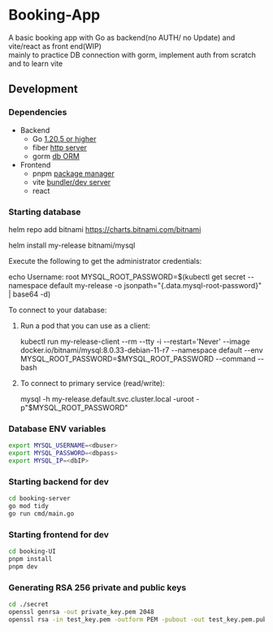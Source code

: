 # Booking-App
A basic booking app with Go as backend(no AUTH/ no Update) and vite/react as front end(WIP)  
mainly to practice DB connection with gorm, implement auth from scratch and to learn vite

## Development 

### Dependencies 
* Backend  
    * Go [1.20.5 or higher](https://go.dev/doc/)
    * fiber [http server](https://gofiber.io/)
    * gorm [db ORM](https://gorm.io/)  
* Frontend  
    * pnpm [package manager](https://pnpm.io/)
    * vite [bundler/dev server](https://vitejs.dev/guide/why.html)
    * react
### Starting database
helm repo add bitnami https://charts.bitnami.com/bitnami 

helm install my-release bitnami/mysql    

Execute the following to get the administrator credentials:
 
  echo Username: root
  MYSQL_ROOT_PASSWORD=$(kubectl get secret --namespace default my-release -o jsonpath="{.data.mysql-root-password}" | base64 -d)

To connect to your database:

  1. Run a pod that you can use as a client:

      kubectl run my-release-client --rm --tty -i --restart='Never' --image  docker.io/bitnami/mysql:8.0.33-debian-11-r7 --namespace default --env MYSQL_ROOT_PASSWORD=$MYSQL_ROOT_PASSWORD --command -- bash

  2. To connect to primary service (read/write):

      mysql -h my-release.default.svc.cluster.local -uroot -p"$MYSQL_ROOT_PASSWORD"
### Database ENV variables 
```bash
export MYSQL_USERNAME=<dbuser>
export MYSQL_PASSWORD=<dbpass>
export MYSQL_IP=<dbIP>
```

### Starting backend for dev
```bash
cd booking-server
go mod tidy
go run cmd/main.go
```
### Starting frontend for dev
```bash
cd booking-UI
pnpm install
pnpm dev
```

### Generating RSA 256 private and public keys
```bash
cd ./secret
openssl genrsa -out private_key.pem 2048
openssl rsa -in test_key.pem -outform PEM -pubout -out test_key.pem.pub 
```
